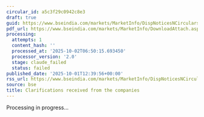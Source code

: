 ```yaml
---
circular_id: a5c3f29c0942c8e3
draft: true
guid: https://www.bseindia.com/markets/MarketInfo/DispNoticesNCirculars.aspx?Noticeid={C591D8E5-E85F-4A12-9E20-1FC9E0281172}&noticeno=20251001-42&dt=10/01/2025&icount=42&totcount=83&flag=0
pdf_url: https://www.bseindia.com/markets/MarketInfo/DownloadAttach.aspx?id=20251001-42&attachedId=d4c7387d-5ea2-4a6f-b278-af398cc06416
processing:
  attempts: 1
  content_hash: ''
  processed_at: '2025-10-02T06:50:15.693450'
  processor_version: '2.0'
  stage: claude_failed
  status: failed
published_date: '2025-10-01T12:39:56+00:00'
rss_url: https://www.bseindia.com/markets/MarketInfo/DispNoticesNCirculars.aspx?Noticeid={C591D8E5-E85F-4A12-9E20-1FC9E0281172}&noticeno=20251001-42&dt=10/01/2025&icount=42&totcount=83&flag=0
source: bse
title: Clarifications received from the companies
---
```


Processing in progress...